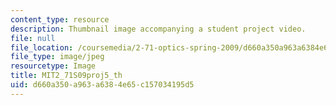 ```yaml
---
content_type: resource
description: Thumbnail image accompanying a student project video.
file: null
file_location: /coursemedia/2-71-optics-spring-2009/d660a350a963a6384e65c157034195d5_MIT2_71S09proj5_th.jpg
file_type: image/jpeg
resourcetype: Image
title: MIT2_71S09proj5_th
uid: d660a350-a963-a638-4e65-c157034195d5
---
```

